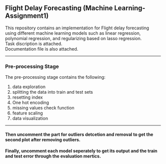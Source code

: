 ## Flight Delay Forecasting (Machine Learning-Assignment1)
This repository contains an implementation for Flight delay forecasting using different machine learning models such as linear regression, polynomial regression, and regularizing based on lasso regression.<br>
Task discription is attached.<br>
Documentation file is also attached.<br>

---
### Pre-processing Stage
The pre-processing stage contains the following:
1. data exploration
2. splitting the data into train and test sets
3. resetting index
4. One hot encoding
5. missing values check function
6. feature scaling
7. data visualization

---


#### Then uncomment the part for outliers detcetion and removal to get the second plot after removing outliers. 

#### Finally, uncomment each model seperately to get its output and the train and test error through the evaluation mertics. 



